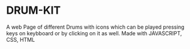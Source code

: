# DRUM-KIT

A web Page of different Drums with icons which can be played pressing keys on keybboard or by clicking on it as well.
Made with JAVASCRIPT, CSS, HTML
